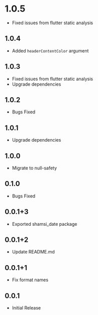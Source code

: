 # 1.0.5

- Fixed issues from flutter static analysis

## 1.0.4

- Added `headerContentColor` argument

## 1.0.3

- Fixed issues from flutter static analysis
- Upgrade dependencies

## 1.0.2

- Bugs Fixed

## 1.0.1

- Upgrade dependencies

## 1.0.0

- Migrate to null-safety

## 0.1.0

- Bugs Fixed

## 0.0.1+3

- Exported shamsi_date package

## 0.0.1+2

- Update README.md

## 0.0.1+1

- Fix format names

## 0.0.1

- Initial Release
